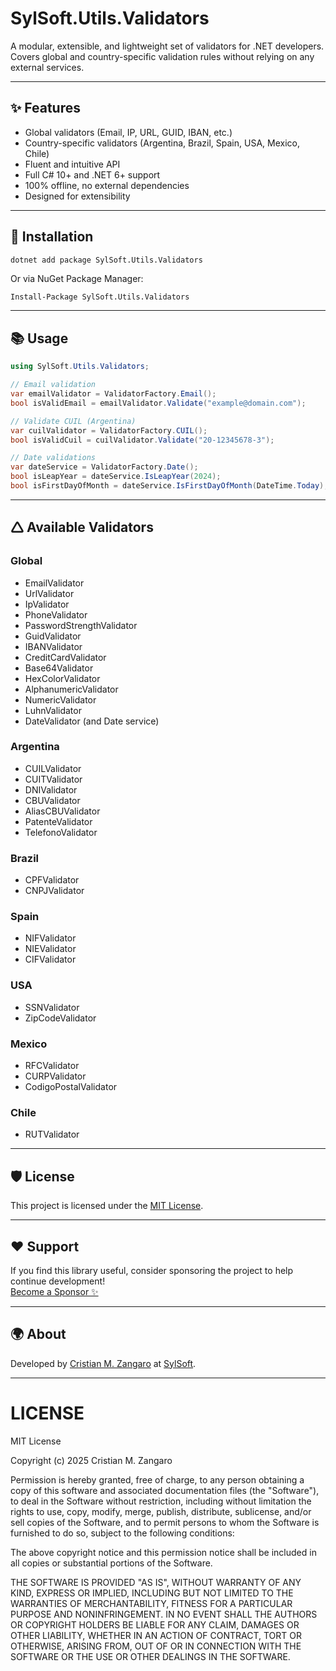 # SylSoft.Utils.Validators

A modular, extensible, and lightweight set of validators for .NET developers.  
Covers global and country-specific validation rules without relying on any external services.

---

## ✨ Features

- Global validators (Email, IP, URL, GUID, IBAN, etc.)
- Country-specific validators (Argentina, Brazil, Spain, USA, Mexico, Chile)
- Fluent and intuitive API
- Full C# 10+ and .NET 6+ support
- 100% offline, no external dependencies
- Designed for extensibility

---

## 🚀 Installation

```bash
dotnet add package SylSoft.Utils.Validators
```

Or via NuGet Package Manager:

```
Install-Package SylSoft.Utils.Validators
```

---

## 📚 Usage

```csharp
using SylSoft.Utils.Validators;

// Email validation
var emailValidator = ValidatorFactory.Email();
bool isValidEmail = emailValidator.Validate("example@domain.com");

// Validate CUIL (Argentina)
var cuilValidator = ValidatorFactory.CUIL();
bool isValidCuil = cuilValidator.Validate("20-12345678-3");

// Date validations
var dateService = ValidatorFactory.Date();
bool isLeapYear = dateService.IsLeapYear(2024);
bool isFirstDayOfMonth = dateService.IsFirstDayOfMonth(DateTime.Today);
```

---

## 🛆 Available Validators

### Global
- EmailValidator
- UrlValidator
- IpValidator
- PhoneValidator
- PasswordStrengthValidator
- GuidValidator
- IBANValidator
- CreditCardValidator
- Base64Validator
- HexColorValidator
- AlphanumericValidator
- NumericValidator
- LuhnValidator
- DateValidator (and Date service)

### Argentina
- CUILValidator
- CUITValidator
- DNIValidator
- CBUValidator
- AliasCBUValidator
- PatenteValidator
- TelefonoValidator

### Brazil
- CPFValidator
- CNPJValidator

### Spain
- NIFValidator
- NIEValidator
- CIFValidator

### USA
- SSNValidator
- ZipCodeValidator

### Mexico
- RFCValidator
- CURPValidator
- CodigoPostalValidator

### Chile
- RUTValidator

---

## 🛡️ License

This project is licensed under the [MIT License](LICENSE).

---

## ❤️ Support

If you find this library useful, consider sponsoring the project to help continue development!  
[Become a Sponsor ✨](https://github.com/sponsors/YourUsername)

---

## 🌍 About

Developed by [Cristian M. Zangaro](https://github.com/DarkSylver) at [SylSoft](https://github.com/SylSoft-Software-Design).

---

# LICENSE

MIT License

Copyright (c) 2025 Cristian M. Zangaro

Permission is hereby granted, free of charge, to any person obtaining a copy
of this software and associated documentation files (the "Software"), to deal
in the Software without restriction, including without limitation the rights
to use, copy, modify, merge, publish, distribute, sublicense, and/or sell
copies of the Software, and to permit persons to whom the Software is
furnished to do so, subject to the following conditions:

The above copyright notice and this permission notice shall be included in all
copies or substantial portions of the Software.

THE SOFTWARE IS PROVIDED "AS IS", WITHOUT WARRANTY OF ANY KIND, EXPRESS OR
IMPLIED, INCLUDING BUT NOT LIMITED TO THE WARRANTIES OF MERCHANTABILITY,
FITNESS FOR A PARTICULAR PURPOSE AND NONINFRINGEMENT. IN NO EVENT SHALL THE
AUTHORS OR COPYRIGHT HOLDERS BE LIABLE FOR ANY CLAIM, DAMAGES OR OTHER
LIABILITY, WHETHER IN AN ACTION OF CONTRACT, TORT OR OTHERWISE, ARISING FROM,
OUT OF OR IN CONNECTION WITH THE SOFTWARE OR THE USE OR OTHER DEALINGS IN THE
SOFTWARE.
